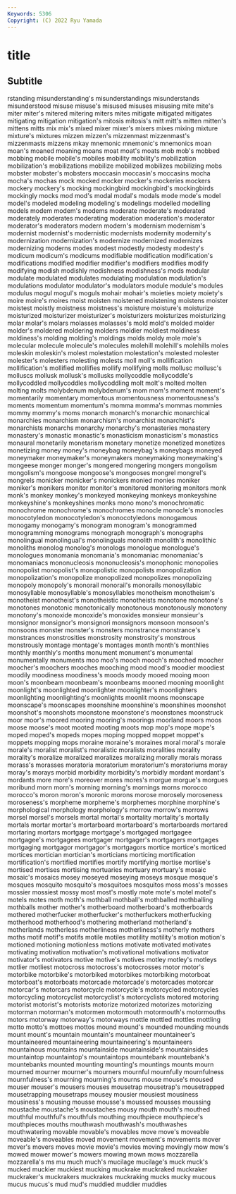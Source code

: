 ```yaml
---
Keywords: 5306
Copyright: (C) 2022 Ryu Yamada
---
```



# title

## Subtitle
rstanding misunderstanding's misunderstandings misunderstands misunderstood misuse misuse's misused misuses
misusing mite mite's miter miter's mitered mitering miters mites mitigate
mitigated mitigates mitigating mitigation mitigation's mitosis mitosis's mitt mitt's mitten
mitten's mittens mitts mix mix's mixed mixer mixer's mixers mixes
mixing mixture mixture's mixtures mizzen mizzen's mizzenmast mizzenmast's mizzenmasts mizzens
mkay mnemonic mnemonic's mnemonics moan moan's moaned moaning moans moat
moat's moats mob mob's mobbed mobbing mobile mobile's mobiles mobility
mobility's mobilization mobilization's mobilizations mobilize mobilized mobilizes mobilizing mobs mobster
mobster's mobsters moccasin moccasin's moccasins mocha mocha's mochas mock mocked
mocker mocker's mockeries mockers mockery mockery's mocking mockingbird mockingbird's mockingbirds
mockingly mocks mod mod's modal modal's modals mode mode's model
model's modeled modeling modeling's modelings modelled modelling models modem modem's
modems moderate moderate's moderated moderately moderates moderating moderation moderation's moderator
moderator's moderators modern modern's modernism modernism's modernist modernist's modernistic modernists
modernity modernity's modernization modernization's modernize modernized modernizes modernizing moderns modes
modest modestly modesty modesty's modicum modicum's modicums modifiable modification modification's
modifications modified modifier modifier's modifiers modifies modify modifying modish modishly
modishness modishness's mods modular modulate modulated modulates modulating modulation modulation's
modulations modulator modulator's modulators module module's modules modulus mogul mogul's
moguls mohair mohair's moieties moiety moiety's moire moire's moires moist
moisten moistened moistening moistens moister moistest moistly moistness moistness's moisture
moisture's moisturize moisturized moisturizer moisturizer's moisturizers moisturizes moisturizing molar molar's
molars molasses molasses's mold mold's molded molder molder's moldered moldering
molders moldier moldiest moldiness moldiness's molding molding's moldings molds moldy
mole mole's molecular molecule molecule's molecules molehill molehill's molehills moles
moleskin moleskin's molest molestation molestation's molested molester molester's molesters molesting
molests moll moll's mollification mollification's mollified mollifies mollify mollifying molls
mollusc mollusc's molluscs mollusk mollusk's mollusks mollycoddle mollycoddle's mollycoddled mollycoddles
mollycoddling molt molt's molted molten molting molts molybdenum molybdenum's mom
mom's moment moment's momentarily momentary momentous momentousness momentousness's moments momentum
momentum's momma momma's mommas mommies mommy mommy's moms monarch monarch's
monarchic monarchical monarchies monarchism monarchism's monarchist monarchist's monarchists monarchs monarchy
monarchy's monasteries monastery monastery's monastic monastic's monasticism monasticism's monastics monaural
monetarily monetarism monetary monetize monetized monetizes monetizing money money's moneybag
moneybag's moneybags moneyed moneymaker moneymaker's moneymakers moneymaking moneymaking's mongeese monger
monger's mongered mongering mongers mongolism mongolism's mongoose mongoose's mongooses mongrel
mongrel's mongrels monicker monicker's monickers monied monies moniker moniker's monikers
monitor monitor's monitored monitoring monitors monk monk's monkey monkey's monkeyed
monkeying monkeys monkeyshine monkeyshine's monkeyshines monks mono mono's monochromatic monochrome
monochrome's monochromes monocle monocle's monocles monocotyledon monocotyledon's monocotyledons monogamous monogamy
monogamy's monogram monogram's monogrammed monogramming monograms monograph monograph's monographs monolingual
monolingual's monolinguals monolith monolith's monolithic monoliths monolog monolog's monologs monologue
monologue's monologues monomania monomania's monomaniac monomaniac's monomaniacs mononucleosis mononucleosis's monophonic
monopolies monopolist monopolist's monopolistic monopolists monopolization monopolization's monopolize monopolized monopolizes
monopolizing monopoly monopoly's monorail monorail's monorails monosyllabic monosyllable monosyllable's monosyllables
monotheism monotheism's monotheist monotheist's monotheistic monotheists monotone monotone's monotones monotonic
monotonically monotonous monotonously monotony monotony's monoxide monoxide's monoxides monsieur monsieur's
monsignor monsignor's monsignori monsignors monsoon monsoon's monsoons monster monster's monsters
monstrance monstrance's monstrances monstrosities monstrosity monstrosity's monstrous monstrously montage montage's
montages month month's monthlies monthly monthly's months monument monument's monumental
monumentally monuments moo moo's mooch mooch's mooched moocher moocher's moochers
mooches mooching mood mood's moodier moodiest moodily moodiness moodiness's moods
moody mooed mooing moon moon's moonbeam moonbeam's moonbeams mooned mooning
moonlight moonlight's moonlighted moonlighter moonlighter's moonlighters moonlighting moonlighting's moonlights moonlit
moons moonscape moonscape's moonscapes moonshine moonshine's moonshines moonshot moonshot's moonshots
moonstone moonstone's moonstones moonstruck moor moor's moored mooring mooring's moorings
moorland moors moos moose moose's moot mooted mooting moots mop
mop's mope mope's moped moped's mopeds mopes moping mopped moppet
moppet's moppets mopping mops moraine moraine's moraines moral moral's morale
morale's moralist moralist's moralistic moralists moralities morality morality's moralize moralized
moralizes moralizing morally morals morass morass's morasses moratoria moratorium moratorium's
moratoriums moray moray's morays morbid morbidity morbidity's morbidly mordant mordant's
mordants more more's moreover mores mores's morgue morgue's morgues moribund
morn morn's morning morning's mornings morns morocco morocco's moron moron's
moronic morons morose morosely moroseness moroseness's morpheme morpheme's morphemes morphine
morphine's morphological morphology morphology's morrow morrow's morrows morsel morsel's morsels
mortal mortal's mortality mortality's mortally mortals mortar mortar's mortarboard mortarboard's
mortarboards mortared mortaring mortars mortgage mortgage's mortgaged mortgagee mortgagee's mortgagees
mortgager mortgager's mortgagers mortgages mortgaging mortgagor mortgagor's mortgagors mortice mortice's
morticed mortices mortician mortician's morticians morticing mortification mortification's mortified mortifies
mortify mortifying mortise mortise's mortised mortises mortising mortuaries mortuary mortuary's
mosaic mosaic's mosaics mosey moseyed moseying moseys mosque mosque's mosques
mosquito mosquito's mosquitoes mosquitos moss moss's mosses mossier mossiest mossy
most most's mostly mote mote's motel motel's motels motes moth
moth's mothball mothball's mothballed mothballing mothballs mother mother's motherboard motherboard's
motherboards mothered motherfucker motherfucker's motherfuckers motherfucking motherhood motherhood's mothering motherland
motherland's motherlands motherless motherliness motherliness's motherly mothers moths motif motif's
motifs motile motiles motility motility's motion motion's motioned motioning motionless
motions motivate motivated motivates motivating motivation motivation's motivational motivations motivator
motivator's motivators motive motive's motives motley motley's motleys motlier motliest
motocross motocross's motocrosses motor motor's motorbike motorbike's motorbiked motorbikes motorbiking
motorboat motorboat's motorboats motorcade motorcade's motorcades motorcar motorcar's motorcars motorcycle
motorcycle's motorcycled motorcycles motorcycling motorcyclist motorcyclist's motorcyclists motored motoring motorist
motorist's motorists motorize motorized motorizes motorizing motorman motorman's motormen motormouth
motormouth's motormouths motors motorway motorway's motorways mottle mottled mottles mottling
motto motto's mottoes mottos mound mound's mounded mounding mounds mount
mount's mountain mountain's mountaineer mountaineer's mountaineered mountaineering mountaineering's mountaineers mountainous
mountains mountainside mountainside's mountainsides mountaintop mountaintop's mountaintops mountebank mountebank's mountebanks
mounted mounting mounting's mountings mounts mourn mourned mourner mourner's mourners
mournful mournfully mournfulness mournfulness's mourning mourning's mourns mouse mouse's moused
mouser mouser's mousers mouses mousetrap mousetrap's mousetrapped mousetrapping mousetraps mousey
mousier mousiest mousiness mousiness's mousing mousse mousse's moussed mousses moussing
moustache moustache's moustaches mousy mouth mouth's mouthed mouthful mouthful's mouthfuls
mouthing mouthpiece mouthpiece's mouthpieces mouths mouthwash mouthwash's mouthwashes mouthwatering movable
movable's movables move move's moveable moveable's moveables moved movement movement's
movements mover mover's movers moves movie movie's movies moving movingly
mow mow's mowed mower mower's mowers mowing mown mows mozzarella
mozzarella's ms mu much much's mucilage mucilage's muck muck's mucked
muckier muckiest mucking muckrake muckraked muckraker muckraker's muckrakers muckrakes muckraking
mucks mucky mucous mucus mucus's mud mud's muddied muddier muddies
